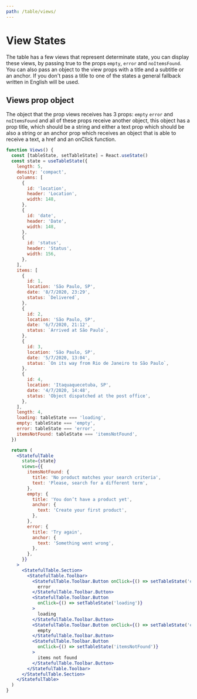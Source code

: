 ```yaml
---
path: /table/views/
---
```


# View States

The table has a few views that represent determinate state, you can display these views, by passing true to the props `empty`, `error` and `noItemsFound`.
You can also pass an object to the view props with a title and a subtitle or an anchor.
If you don't pass a title to one of the states a general fallback written in English will be used.

## Views prop object

The object that the prop views receives has 3 props: `empty` `error` and `noItemsFound` and all of these props receive another object, this object has a prop title, which should be a string and either a text prop which should be also a string or an anchor prop which receives an object that is able to receive a text, a href and an onClick function.

```jsx
function Views() {
  const [tableState, setTableState] = React.useState()
  const state = useTableState({
    length: 5,
    density: 'compact',
    columns: [
      {
        id: 'location',
        header: 'Location',
        width: 148,
      },
      {
        id: 'date',
        header: 'Date',
        width: 148,
      },
      {
        id: 'status',
        header: 'Status',
        width: 156,
      },
    ],
    items: [
      {
        id: 1,
        location: 'São Paulo, SP',
        date: '8/7/2020, 23:29',
        status: `Delivered`,
      },
      {
        id: 2,
        location: 'São Paulo, SP',
        date: '6/7/2020, 21:12',
        status: `Arrived at São Paulo`,
      },
      {
        id: 3,
        location: 'São Paulo, SP',
        date: '5/7/2020, 13:04',
        status: `On its way from Rio de Janeiro to São Paulo`,
      },
      {
        id: 4,
        location: 'Itaquaquecetuba, SP',
        date: '4/7/2020, 14:48',
        status: 'Object dispatched at the post office',
      },
    ],
    length: 4,
    loading: tableState === 'loading',
    empty: tableState === 'empty',
    error: tableState === 'error',
    itemsNotFound: tableState === 'itemsNotFound',
  })

  return (
    <StatefulTable
      state={state}
      views={{
        itemsNotFound: {
          title: 'No product matches your search criteria',
          text: 'Please, search for a different term',
        },
        empty: {
          title: 'You don’t have a product yet',
          anchor: {
            text: 'Create your first product',
          },
        },
        error: {
          title: 'Try again',
          anchor: {
            text: 'Something went wrong',
          },
        },
      }}
    >
      <StatefulTable.Section>
        <StatefulTable.Toolbar>
          <StatefulTable.Toolbar.Button onClick={() => setTableState('error')}>
            error
          </StatefulTable.Toolbar.Button>
          <StatefulTable.Toolbar.Button
            onClick={() => setTableState('loading')}
          >
            loading
          </StatefulTable.Toolbar.Button>
          <StatefulTable.Toolbar.Button onClick={() => setTableState('empty')}>
            empty
          </StatefulTable.Toolbar.Button>
          <StatefulTable.Toolbar.Button
            onClick={() => setTableState('itemsNotFound')}
          >
            items not found
          </StatefulTable.Toolbar.Button>
        </StatefulTable.Toolbar>
      </StatefulTable.Section>
    </StatefulTable>
  )
}
```

